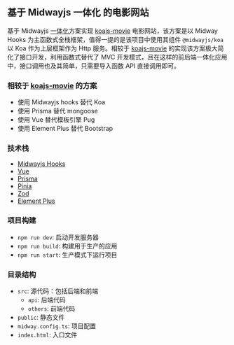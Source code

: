 ## 基于 Midwayjs 一体化 的电影网站

基于 Midwayjs [一体化](https://midwayjs.org/docs/hooks/intro)方案实现 [koajs-movie](https://github.com/savoygu/koajs-movie) 电影网站，该方案是以 Midway Hooks 为主函数式全栈框架，值得一提的是该项目中使用其组件 `@midwayjs/koa` 以 Koa 作为上层框架作为 Http 服务。相较于 [koajs-movie](https://github.com/savoygu/koajs-movie) 的实现该方案极大简化了接口开发，利用函数式替代了 MVC 开发模式，且在这样的前后端一体化应用中，接口调用也及其简单，只需要导入函数 API 直接调用即可。

### 相较于 [koajs-movie](https://github.com/savoygu/koajs-movie) 的方案

- 使用 Midwayjs hooks 替代 Koa
- 使用 Prisma 替代 mongoose
- 使用 Vue 替代模板引擎 Pug
- 使用 Element Plus 替代 Bootstrap

### 技术栈

- [Midwayjs Hooks](https://github.com/midwayjs/midway)
- [Vue](https://github.com/vuejs/core)
- [Prisma](https://github.com/prisma/prisma)
- [Pinia](https://github.com/vuejs/pinia)
- [Zod](https://github.com/colinhacks/zod)
- [Element Plus](https://github.com/element-plus/element-plus)

### 项目构建

- `npm run dev`: 启动开发服务器
- `npm run build`: 构建用于生产的应用
- `npm run start`: 生产模式下运行项目

### 目录结构

- `src`: 源代码：包括后端和前端
  - `api`: 后端代码
  - `others`: 前端代码
- `public`: 静态文件
- `midway.config.ts`: 项目配置
- `index.html`: 入口文件
